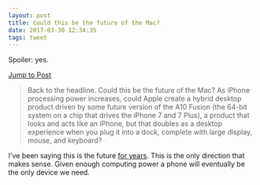 ```yaml
---
layout: post
title: Could this be the future of the Mac?
date: 2017-03-30 12:34:35
tags: tweet
---
```

Spoiler: yes. 

[Jump to Post][1]

> Back to the headline. Could this be the future of the Mac? As iPhone processing power increases, could Apple create a hybrid desktop product driven by some future version of the A10 Fusion (the 64-bit system on a chip that drives the iPhone 7 and 7 Plus), a product that looks and acts like an iPhone, but that doubles as a desktop experience when you plug it into a dock, complete with large display, mouse, and keyboard?

I've been saying this is the future [for years][2]. This is the only direction that makes sense. Given enough computing power a phone will eventually be the only device we need.

[1]:	http://www.loopinsight.com/2017/03/30/could-this-be-the-future-of-the-mac/?utm_source=loopinsight.com/twitter&utm_campaign=twitter&utm_medium=referral
[2]:	https://jonathanbuys.com/A_Glimpse_of_the_Future
